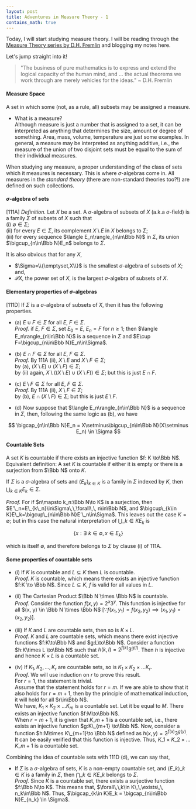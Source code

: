 ```yaml
---
layout: post
title: Adventures in Measure Theory - 1
contains_math: true
---
```


Today, I will start studying measure theory. I will be reading through the [Measure Theory series by D.H. Fremlin](https://www1.essex.ac.uk/maths/people/fremlin/mt.htm) and blogging my notes here.

Let's jump straight into it!

> "The business of pure mathematics is to express and extend the logical capacity of the human mind, and ... the actual theorems we work through are merely vehicles for the ideas."
> ~ D.H. Fremlin

#### Measure Space  
A set in which some (not, as a rule, all) subsets may be assigned a measure.

- What is a measure?  
Although measure is just a number that is assigned to a set, it can be interpreted as anything that determines the size, amount or degree of something. Area, mass, volume, temperature are just some examples. In general, a measure may be interpreted as anything additive, i.e., the measure of the union of two disjoint sets must be equal to the sum of their individual measures.

When studying any measure, a proper understanding of the class of sets which it measures is necessary. This is where $\sigma$-algebras come in. All measures in the _standard theory_ (there are non-standard theories too?!) are defined on such collections.

#### $\sigma$-algebra of sets 
[111A] _Definition._ Let $X$ be a set. A $\sigma$-algebra of subsets of $X$ (a.k.a $\sigma$-field) is a family $\Sigma$ of subsets of $X$ such that  
(i) $\emptyset\in\Sigma$;  
(ii) for every $E\in\Sigma$, its complement $X\setminus E$ in $X$ belongs to $\Sigma$;  
(iii) for every sequence $\langle E_n\rangle_{n\in\Bbb N}$ in $\Sigma$, its union $\bigcup_{n\in\Bbb N}E_n$ belongs to $\Sigma$.

It is also obvious that for any $X$,
- $\Sigma=\\{\emptyset,X\\}$ is the smallest $\sigma$-algebra of subsets of $X$; and,
- $\mathcal{P}X$, the power set of $X$, is the largest $\sigma$-algebra of subsets of $X$.

#### Elementary properties of $\sigma$-algebras  
[111D]  If $\Sigma$ is a $\sigma$-algebra of subsets of $X$, then it has the following properties.
- (a) $E\cup F\in\Sigma$ for all $E$, $F\in\Sigma$.  
_Proof._ if $E$, $F\in\Sigma$, set $E_0=E$, $E_n=F$ for $n\ge 1$; then $\langle E_n\rangle_{n\in\Bbb N}$ is a sequence in $\Sigma$ and $E\cup F=\bigcup_{n\in\Bbb N}E_n\in\Sigma$.

- (b) $E\cap F\in\Sigma$ for all $E$, $F\in\Sigma$.  
_Proof._ By 111A (ii), $X\setminus E$ and $X\setminus F\in\Sigma$;  
by (a), $(X\setminus E)\cup(X\setminus F)\in\Sigma$;  
by (ii) again, $X\setminus((X\setminus E)\cup(X\setminus F))\in\Sigma$;  but this is just $E\cap F$.

- (c) $E\setminus F\in\Sigma$ for all $E$, $F\in\Sigma$.  
_Proof._ By 111A (ii), $X\setminus F\in\Sigma$;  
by (b), $E\cap(X\setminus F)\in\Sigma$; but this is just $E\setminus F$.

- (d) Now suppose that $\langle E_n\rangle_{n\in\Bbb N}$ is a sequence in $\Sigma$, then, following the same logic as (b), we have

$$ \bigcap_{n\in\Bbb N}E_n = X\setminus\bigcup_{n\in\Bbb N}(X\setminus E_n) \in \Sigma $$

#### Countable Sets
A set $K$ is countable if there exists an injective function $f: K \to\Bbb N$.  
Equivalent definition: A set $K$ is countable if either it is empty or there is a surjection from $\Bbb N$ onto $K$.  

If $\Sigma$ is a $\sigma$-algebra of sets and $\langle  E_k\rangle_{k\in K}$ is a family in $\Sigma$ indexed by $K$, then $\bigcup_{k\in K}E_k\in\Sigma$.  

_Proof._ For if $n\mapsto k_n:\Bbb N\to K$ is a surjection, then $E'\_n=E\_{k\_n}\in\Sigma\,\,\forall\,\, n\in\Bbb N$, and $\bigcup\_{k\in K}E\_k=\bigcup\_{n\in\Bbb N}E'\_n\in\Sigma$. This leaves out the case $K=\emptyset$; but in this case the natural interpretation of $\bigcup\_{k\in K}E_k$ is

$$\{x:\exists\,\, k\in \emptyset,\,x\in E_k\}$$

which is itself $\emptyset$, and therefore belongs to $\Sigma$ by clause (i) of 111A.

#### Some properties of countable sets

- (i) If $K$ is countable and $L \subseteq K$ then $L$ is countable.  
_Proof._ $K$ is countable, which means there exists an injective function $f:K \to \Bbb N$. Since $L \subseteq K$, $f$ is valid for all values in $L$.

- (ii) The Cartesian Product $\Bbb N \times \Bbb N$ is countable.  
_Proof._ Consider the function $f(x, y) = 2^x 3^y$. This function is injective for all $(x, y) \in \Bbb N \times \Bbb N$ $[\because f(x_1, y_1) = f(x_2, y_2) \implies (x_1, y_1) = (x_2, y_2)]$.

- (iii) If $K$ and $L$ are countable sets, then so is $K\times L$.  
_Proof._ $K$ and $L$ are countable sets, which means there exist injective functions $f:K\to\Bbb N$ and $g:L\to\Bbb N$. Consider a function $h:K\times L \to\Bbb N$ such that $h(k,l)=2^{f(k)} 3^{g(l)}$. Then $h$ is injective and hence $K\times L$ is a countable set. 

- (iv) If $K_1,K_2,\dots ,K_r$ are countable sets, so is $K_1\times K_2\times\dots K_r$.  
_Proof._ We will use induction on $r$ to prove this result.  
For $r=1$, the statement is trivial.  
Assume that the statement holds for $r=m$. If we are able to show that it also holds for $r=m+1$, then by the principle of mathematical induction, it will hold for all $r\in\Bbb N$.  
We have,  $K_1\times K_2\times\dots K_m$ is a countable set. Let it be equal to $M$. There exists an injective function $f:M\to\Bbb N$.  
When $r=m+1$, it is given that $K\_{m+1}$ is a countable set, i.e., there exists an injective function $g:K\_{m+1} \to\Bbb N$. Now, consider a function $h:M\times K\_{m+1}\to \Bbb N$ defined as $h(x, y) = 2^{f(x)} 3^{g(y)}$. It can be easily verified that this function is injective. Thus, $K\_1\times K\_2\times\dots K\_{m+1}$ is a countable set. 

Combining the idea of countable sets with 111D (d), we can say that,  
- If $\Sigma$ is a $\sigma$-algebra of sets, $K$ is a non-empty countable set, and $\langle E\_k\rangle\_{k\in K}$ is a family in $\Sigma$, then $\bigcap\_{k\in K}E\_k$ belongs to $\Sigma$.  
_Proof._ Since $K$ is a countable set, there exists a surjective function $f:\Bbb N\to K$. This means that, $\forall\,\,k\in K\,\,\exists\,\, n_k\in\Bbb N$. Thus, $\bigcap_{k\in K}E_k = \bigcap_{n\in\Bbb N}E_{n_k} \in \Sigma$. 
